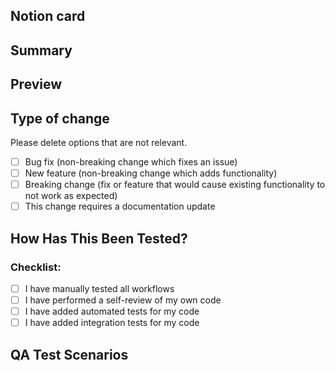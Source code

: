 ## Notion card

## Summary
<!-- Please include a summary of the change and which issue is fixed. Please also
include relevant motivation and context. List any dependencies that are required
for this change. -->

## Preview
<!-- Please include a short loom video previewing the changes made in the PR. This will help
the reviewers visualize and get context at a glance -->

## Type of change

Please delete options that are not relevant.

- [ ] Bug fix (non-breaking change which fixes an issue)
- [ ] New feature (non-breaking change which adds functionality)
- [ ] Breaking change (fix or feature that would cause existing functionality to
      not work as expected)
- [ ] This change requires a documentation update

## How Has This Been Tested?

<!-- Please describe the tests that you ran to verify your changes. Provide
instructions so we can reproduce. Please also list any relevant details for your
test configuration -->

### Checklist:

- [ ] I have manually tested all workflows
- [ ] I have performed a self-review of my own code
- [ ] I have added automated tests for my code
- [ ] I have added integration tests for my code

## QA Test Scenarios
<!-- Please add the test scenarios you want to be tested by QA people. Either write the scenarios or you can add a short loom video previewing the changes made in the PR. This will help
the QA people to visualize and get context at a glance so that they can test -->
